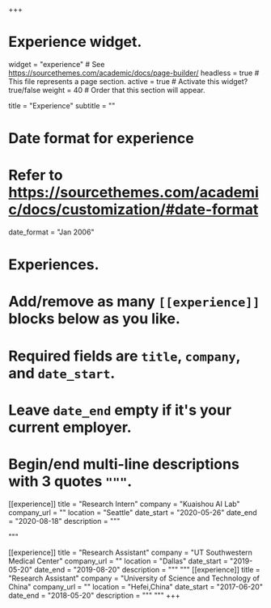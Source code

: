 +++
# Experience widget.
widget = "experience"  # See https://sourcethemes.com/academic/docs/page-builder/
headless = true  # This file represents a page section.
active = true  # Activate this widget? true/false
weight = 40  # Order that this section will appear.

title = "Experience"
subtitle = ""

# Date format for experience
#   Refer to https://sourcethemes.com/academic/docs/customization/#date-format
date_format = "Jan 2006"

# Experiences.
#   Add/remove as many `[[experience]]` blocks below as you like.
#   Required fields are `title`, `company`, and `date_start`.
#   Leave `date_end` empty if it's your current employer.
#   Begin/end multi-line descriptions with 3 quotes `"""`.
[[experience]]
  title = "Research Intern"
  company = "Kuaishou AI Lab"
  company_url = ""
  location = "Seattle"
  date_start = "2020-05-26"
  date_end = "2020-08-18"
  description = """
  <!-- Responsibilities include:
  
  * Analysing
  * Modelling
  * Deploying -->
  """

[[experience]]
  title = "Research Assistant"
  company = "UT Southwestern Medical Center"
  company_url = ""
  location = "Dallas"
  date_start = "2019-05-20"
  date_end = "2019-08-20"
  description = """
  """
[[experience]]
  title = "Research Assistant"
  company = "University of Science and Technology of China"
  company_url = ""
  location = "Hefei,China"
  date_start = "2017-06-20"
  date_end = "2018-05-20"
  description = """
  """
+++
